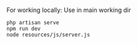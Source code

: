 
For working locally:
Use in main working dir

```
php artisan serve
npm run dev
node resources/js/server.js
```
